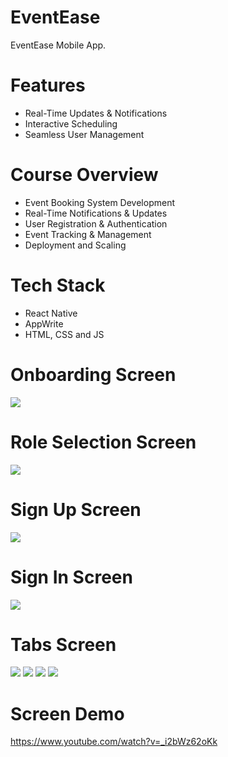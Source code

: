 # EventEase
EventEase Mobile App.

# Features
* Real-Time Updates & Notifications
* Interactive Scheduling
* Seamless User Management
  
# Course Overview
* Event Booking System Development
* Real-Time Notifications & Updates
* User Registration & Authentication
* Event Tracking & Management
* Deployment and Scaling
  
# Tech Stack
* React Native
* AppWrite
* HTML, CSS and JS

# Onboarding Screen
<img src="assets/images/onboarding-screen.png">  

# Role Selection Screen
<img src="assets/images/roleselection-screen.png"> 

# Sign Up Screen
<img src="assets/images/signup-screen.png">  

# Sign In Screen
<img src="assets/images/signin-screen.png">  

# Tabs Screen
<img src="assets/images/home-screen.jpg">   
<img src="assets/images/calendar-screen.jpg">   
<img src="assets/images/notification-screen.jpg">   
<img src="assets/images/profile-screen.jpg">   

# Screen  Demo
https://www.youtube.com/watch?v=_i2bWz62oKk
